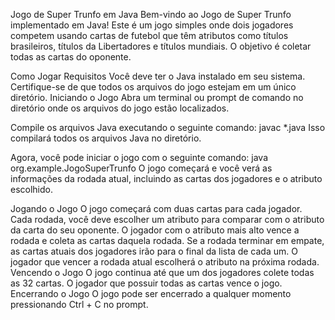 Jogo de Super Trunfo em Java
Bem-vindo ao Jogo de Super Trunfo implementado em Java! Este é um jogo simples onde dois jogadores competem usando cartas de futebol que têm atributos como títulos brasileiros, títulos da Libertadores e títulos mundiais. O objetivo é coletar todas as cartas do oponente.

Como Jogar
Requisitos
Você deve ter o Java instalado em seu sistema.
Certifique-se de que todos os arquivos do jogo estejam em um único diretório.
Iniciando o Jogo
Abra um terminal ou prompt de comando no diretório onde os arquivos do jogo estão localizados.

Compile os arquivos Java executando o seguinte comando:
javac *.java
Isso compilará todos os arquivos Java no diretório.

Agora, você pode iniciar o jogo com o seguinte comando:
java org.example.JogoSuperTrunfo
O jogo começará e você verá as informações da rodada atual, incluindo as cartas dos jogadores e o atributo escolhido.

Jogando o Jogo
O jogo começará com duas cartas para cada jogador.
Cada rodada, você deve escolher um atributo para comparar com o atributo da carta do seu oponente.
O jogador com o atributo mais alto vence a rodada e coleta as cartas daquela rodada.
Se a rodada terminar em empate, as cartas atuais dos jogadores irão para o final da lista de cada um.
O jogador que vencer a rodada atual escolherá o atributo na próxima rodada.
Vencendo o Jogo
O jogo continua até que um dos jogadores colete todas as 32 cartas.
O jogador que possuir todas as cartas vence o jogo.
Encerrando o Jogo
O jogo pode ser encerrado a qualquer momento pressionando Ctrl + C no prompt.
